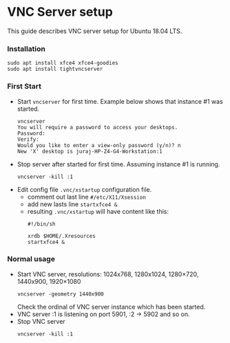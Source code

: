 # VNC Server setup
This guide describes VNC server setup for Ubuntu 18.04 LTS.

### Installation
```
sudo apt install xfce4 xfce4-goodies
sudo apt install tightvncserver
```

### First Start
* Start ``vncserver`` for first time. Example below shows that instance #1 was started.
  ```
  vncserver
  You will require a password to access your desktops.
  Password: 
  Verify:   
  Would you like to enter a view-only password (y/n)? n
  New 'X' desktop is juraj-HP-Z4-G4-Workstation:1
  ```
* Stop server after started for first time. Assuming instance #1 is running.
  ```
  vncserver -kill :1
  ```
* Edit config file ``.vnc/xstartup`` configuration file.
  * comment out last line ``#/etc/X11/Xsession`` 
  * add new lasts line ``startxfce4 &``
  * resulting ``.vnc/xstartup`` will have content like this:
    ```
    #!/bin/sh

    xrdb $HOME/.Xresources
    startxfce4 &
    ```

### Normal usage
* Start VNC server, resolutions: 1024x768, 1280x1024, 1280×720, 1440x900, 1920×1080
  ```
  vncserver -geometry 1440x900
  ```
  Check the ordinal of VNC server instance which has been started.
* VNC server :1 is listening on port 5901, :2 -> 5902 and so on.
* Stop VNC server
  ```
  vncserver -kill :1
  ```
  
